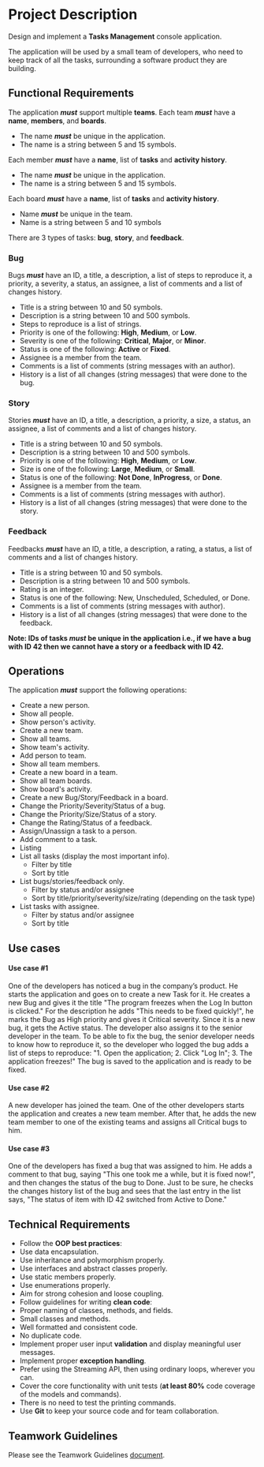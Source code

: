 # Project Description
Design and implement a **Tasks Management** console application.

The application will be used by a small team of developers, who need to keep track of all the tasks, surrounding a software product they are building.
## Functional Requirements
The application ***must*** support multiple **teams**.
Each team ***must*** have a **name**, **members**, and **boards**.
- The name ***must*** be unique in the application.
- The name is a string between 5 and 15 symbols.

Each member ***must*** have a **name**, list of **tasks** and **activity history**.
- The name ***must*** be unique in the application.
- The name is a string between 5 and 15 symbols.

Each board ***must*** have a **name**, list of **tasks** and **activity history**.
- Name ***must*** be unique in the team.
 - Name is a string between 5 and 10 symbols

There are 3 types of tasks: **bug**, **story**, and **feedback**.

### Bug
Bugs ***must*** have an ID, a title, a description, a list of steps to reproduce it, a priority, a severity, a status, an assignee, a list of comments and a list of changes history.
- Title is a string between 10 and 50 symbols.
- Description is a string between 10 and 500 symbols.
- Steps to reproduce is a list of strings.
- Priority is one of the following: **High**, **Medium**, or **Low**.
- Severity is one of the following: **Critical**, **Major**, or **Minor**.
- Status is one of the following: **Active** or **Fixed**.
- Assignee is a member from the team.
- Comments is a list of comments (string messages with an author).
- History is a list of all changes (string messages) that were done to the bug.

### Story
Stories ***must*** have an ID, a title, a description, a priority, a size, a status, an assignee, a list of comments and a list of changes history.
- Title is a string between 10 and 50 symbols.
- Description is a string between 10 and 500 symbols.
- Priority is one of the following: **High**, **Medium**, or **Low**.
- Size is one of the following: **Large**, **Medium**, or **Small**.
- Status is one of the following: **Not Done**, **InProgress**, or **Done**.
- Assignee is a member from the team.
- Comments is a list of comments (string messages with author).
- History is a list of all changes (string messages) that were done to the story.

### Feedback
Feedbacks ***must*** have an ID, a title, a description, a rating, a status, a list of comments and a list of changes history.
- Title is a string between 10 and 50 symbols.
- Description is a string between 10 and 500 symbols.
- Rating is an integer.
- Status is one of the following: New, Unscheduled, Scheduled, or Done.
- Comments is a list of comments (string messages with author).
- History is a list of all changes (string messages) that were done to the feedback.

**Note: IDs of tasks *must* be unique in the application i.e., if we have a bug with ID 42 then we cannot have a story or a feedback with ID 42.**

## Operations
The application ***must*** support the following operations:
- Create a new person.
- Show all people.
- Show person's activity.
- Create a new team.
- Show all teams.
- Show team's activity.
- Add person to team.
- Show all team members.
- Create a new board in a team.
- Show all team boards.
- Show board's activity.
- Create a new Bug/Story/Feedback in a board.
- Change the Priority/Severity/Status of a bug.
- Change the Priority/Size/Status of a story.
- Change the Rating/Status of a feedback.
- Assign/Unassign a task to a person.
- Add comment to a task.
- Listing
 - List all tasks (display the most important info).
   - Filter by title
   - Sort by title
 - List bugs/stories/feedback only.
   - Filter by status and/or assignee
   - Sort by title/priority/severity/size/rating (depending on the task type)
 - List tasks with assignee.
   - Filter by status and/or assignee
   - Sort by title

## Use cases
#### Use case #1
One of the developers has noticed a bug in the company’s product. He starts the application and goes on to create a new Task for it. He creates a new Bug and gives it the title "The program freezes when the Log In button is clicked." For the description he adds "This needs to be fixed quickly!", he marks the Bug as High priority and gives it Critical severity. Since it is a new bug, it gets the Active status. The developer also assigns it to the senior developer in the team. To be able to fix the bug, the senior developer needs to know how to reproduce it, so the developer who logged the bug adds a list of steps to reproduce: "1. Open the application; 2. Click "Log In"; 3. The application freezes!" The bug is saved to the application and is ready to be fixed.
#### Use case #2
A new developer has joined the team. One of the other developers starts the application and creates a new team member. After that, he adds the new team member to one of the existing teams and assigns all Critical bugs to him.
#### Use case #3
One of the developers has fixed a bug that was assigned to him. He adds a comment to that bug, saying "This one took me a while, but it is fixed now!", and then changes the status of the bug to Done. Just to be sure, he checks the changes history list of the bug and sees that the last entry in the list says, "The status of item with ID 42 switched from Active to Done."

## Technical Requirements
- Follow the **OOP best practices**:
 - Use data encapsulation.
 - Use inheritance and polymorphism properly.
 - Use interfaces and abstract classes properly.
 - Use static members properly.
 - Use enumerations properly.
 - Aim for strong cohesion and loose coupling.
- Follow guidelines for writing **clean code**:
 - Proper naming of classes, methods, and fields.
 - Small classes and methods.
 - Well formatted and consistent code.
 - No duplicate code.
- Implement proper user input **validation** and display meaningful user messages.
- Implement proper **exception handling**.
- Prefer using the Streaming API, then using ordinary loops, wherever you can.
- Cover the core functionality with unit tests (**at least 80%** code coverage of the models and commands).
 - There is no need to test the printing commands.
- Use **Git** to keep your source code and for team collaboration.

## Teamwork Guidelines
Please see the Teamwork Guidelines [document](https://learn.telerikacademy.com/mod/page/view.php?id=38822 "document").

